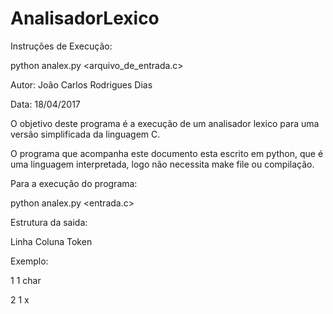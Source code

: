 # AnalisadorLexico

Instruções de Execução:

python analex.py <arquivo_de_entrada.c>

Autor: João Carlos Rodrigues Dias

Data: 18/04/2017

O objetivo deste programa é a execução de um analisador lexico para uma versão simplificada da linguagem C.

O programa que acompanha este documento esta escrito em python, que é uma linguagem interpretada, logo não necessita make file
ou compilação.

Para a execução do programa:

python analex.py <entrada.c>

Estrutura da saida:

Linha Coluna Token

Exemplo:

1 1 char

2 1 x

